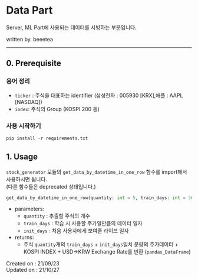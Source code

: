 # Data Part

Server, ML Part에 사용되는 데이터를 서빙하는 부분입니다.

written by. beeetea

---

## 0. Prerequisite

### 용어 정리

- `ticker` : 주식을 대표하는 identifier (삼성전자 : 005930 [KRX],애플 : AAPL [NASDAQ]) 
- `index`: 주식의 Group (KOSPI 200 등)

### 사용 시작하기
```python
pip install -r requirements.txt
```

## 1. Usage

`stock_generator` 모듈의 `get_data_by_datetime_in_one_row` 함수를 import해서 사용하시면 됩니다.  
(다른 함수들은 deprecated 상태입니다.)

```python
get_data_by_datetime_in_one_row(quantity: int = 5, train_days: int = 365, init_days: int = 14) -> "pandas.DataFrame"
```

- parameters:
	- `quantity` : 추출할 주식의 개수
	- `train_days` : 학습 시 사용할 주가일만큼의 데이터 일자
	- `init_days` : 처음 사용자에게 보여줄 라이브 일자
- returns:
	- 주식 `quantity`개의 `train_days` + `init_days`일치 분량의 주가데이터 + KOSPI INDEX + USD->KRW Exchange Rate를 반환 (`pandas_DataFrame`)


Created on : 21/09/23  
Updated on : 21/10/27